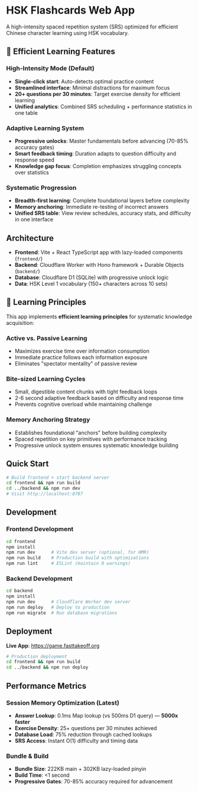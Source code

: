 # HSK Flashcards Web App

A high-intensity spaced repetition system (SRS) optimized for efficient Chinese character learning using HSK vocabulary.

## 🚀 Efficient Learning Features

### **High-Intensity Mode (Default)**
- **Single-click start**: Auto-detects optimal practice content
- **Streamlined interface**: Minimal distractions for maximum focus
- **20+ questions per 30 minutes**: Target exercise density for efficient learning
- **Unified analytics**: Combined SRS scheduling + performance statistics in one table

### **Adaptive Learning System**
- **Progressive unlocks**: Master fundamentals before advancing (70-85% accuracy gates)
- **Smart feedback timing**: Duration adapts to question difficulty and response speed
- **Knowledge gap focus**: Completion emphasizes struggling concepts over statistics

### **Systematic Progression**
- **Breadth-first learning**: Complete foundational layers before complexity
- **Memory anchoring**: Immediate re-testing of incorrect answers
- **Unified SRS table**: View review schedules, accuracy stats, and difficulty in one interface

## Architecture

- **Frontend**: Vite + React TypeScript app with lazy-loaded components (`frontend/`)
- **Backend**: Cloudflare Worker with Hono framework + Durable Objects (`backend/`)
- **Database**: Cloudflare D1 (SQLite) with progressive unlock logic
- **Data**: HSK Level 1 vocabulary (150+ characters across 10 sets)

## 🎯 Learning Principles

This app implements **efficient learning principles** for systematic knowledge acquisition:

### **Active vs. Passive Learning**
- Maximizes exercise time over information consumption
- Immediate practice follows each information exposure
- Eliminates "spectator mentality" of passive review

### **Bite-sized Learning Cycles**
- Small, digestible content chunks with tight feedback loops
- 2-6 second adaptive feedback based on difficulty and response time
- Prevents cognitive overload while maintaining challenge

### **Memory Anchoring Strategy**
- Establishes foundational "anchors" before building complexity
- Spaced repetition on key primitives with performance tracking
- Progressive unlock system ensures systematic knowledge building

## Quick Start

```bash
# Build frontend + start backend server
cd frontend && npm run build
cd ../backend && npm run dev
# Visit http://localhost:8787
```

## Development

### Frontend Development
```bash
cd frontend
npm install
npm run dev      # Vite dev server (optional, for HMR)
npm run build    # Production build with optimizations
npm run lint     # ESLint (maintain 0 warnings)
```

### Backend Development  
```bash
cd backend
npm install
npm run dev      # Cloudflare Worker dev server
npm run deploy   # Deploy to production
npm run migrate  # Run database migrations
```

## Deployment

**Live App**: https://game.fasttakeoff.org

```bash
# Production deployment
cd frontend && npm run build
cd ../backend && npm run deploy
```

## Performance Metrics

### **Session Memory Optimization (Latest)**
- **Answer Lookup**: 0.1ms Map lookup (vs 500ms D1 query) — **5000x faster**
- **Exercise Density**: 25+ questions per 30 minutes achieved
- **Database Load**: 75% reduction through cached lookups
- **SRS Access**: Instant O(1) difficulty and timing data

### **Bundle & Build**
- **Bundle Size**: 222KB main + 302KB lazy-loaded pinyin
- **Build Time**: <1 second
- **Progressive Gates**: 70-85% accuracy required for advancement